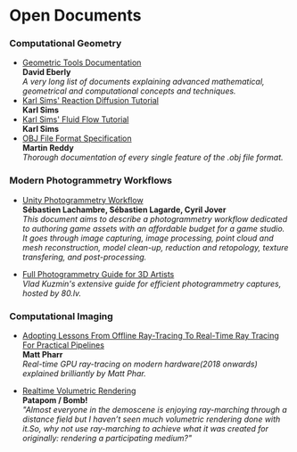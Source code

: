 Open Documents
======
### Computational Geometry
* [Geometric Tools Documentation](https://www.geometrictools.com/Documentation/Documentation.html)<br/>**David Eberly**<br/>_A very long list of documents explaining advanced mathematical, geometrical and computational concepts and techniques._
* [Karl Sims' Reaction Diffusion Tutorial](http://www.karlsims.com/rd.html)<br/>**Karl Sims**
* [Karl Sims' Fluid Flow Tutorial](http://www.karlsims.com/fluid-flow.html)<br/>**Karl Sims**
* [OBJ File Format Specification](http://www.martinreddy.net/gfx/3d/OBJ.spec)<br/>**Martin Reddy**<br/>_Thorough documentation of every single feature of the .obj file format._

### Modern Photogrammetry Workflows
* [Unity Photogrammetry Workflow](https://unity3d.com/files/solutions/photogrammetry/Unity-Photogrammetry-Workflow_2017-07_v2.pdf)<br/>**Sébastien Lachambre, Sébastien Lagarde, Cyril Jover**<br/>_This document aims to describe a photogrammetry workflow dedicated to authoring game assets with an affordable budget for a game studio. It goes through image capturing, image processing, point cloud and mesh reconstruction, model clean-up, reduction and retopology, texture transfering, and post-processing._

* [Full Photogrammetry Guide for 3D Artists](https://80.lv/articles/full-photogrammetry-guide-for-3d-artists/)
</br>_Vlad Kuzmin's extensive guide for efficient photogrammetry captures, hosted by 80.lv._

### Computational Imaging
* [Adopting Lessons From Offline Ray-Tracing To Real-Time Ray Tracing For Practical Pipelines](http://advances.realtimerendering.com/s2018/Pharr%20-%20Advances%20in%20RTR%20-%20Real-time%20Ray%20Tracing.pdf)
<br/>**Matt Pharr**
<br/>_Real-time GPU ray-tracing on modern hardware(2018 onwards) explained brilliantly by Matt Phar._

* [Realtime Volumetric Rendering](http://patapom.com/topics/Revision2013/Revision%202013%20-%20Real-time%20Volumetric%20Rendering%20Course%20Notes.pdf)
<br/>**Patapom / Bomb!**
<br/>_"Almost everyone in the demoscene is enjoying ray-marching through a distance field but I haven’t seen much volumetric rendering done with it.So, why not use ray-marching to achieve what it was created for originally: rendering a participating medium?"_
